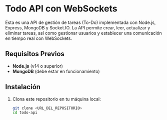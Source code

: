 # Todo API con WebSockets

Esta es una API de gestión de tareas (To-Do) implementada con Node.js, Express, MongoDB y Socket.IO. La API permite crear, leer, actualizar y eliminar tareas, así como gestionar usuarios y establecer una comunicación en tiempo real con WebSockets.

## Requisitos Previos

- **Node.js** (v14 o superior)
- **MongoDB** (debe estar en funcionamiento)

## Instalación

1. Clona este repositorio en tu máquina local:

   ```bash
   git clone <URL_DEL_REPOSITORIO>
   cd todo-api
   ```
